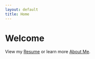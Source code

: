 ```yaml
---
layout: default
title: Home
---
```


# Welcome
View my [Resume](resume.md) or learn more [About Me](about.md).
